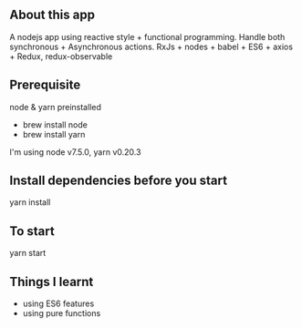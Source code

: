 ## About this app

A nodejs app using reactive style + functional programming. Handle both synchronous + Asynchronous actions. RxJs + nodes + babel + ES6 + axios + Redux, redux-observable

## Prerequisite
  node & yarn preinstalled

  - brew install node
  - brew install yarn

  I'm using node v7.5.0, yarn v0.20.3

## Install dependencies before you start
  yarn install

## To start
  yarn start

## Things I learnt
- using ES6 features
- using pure functions
